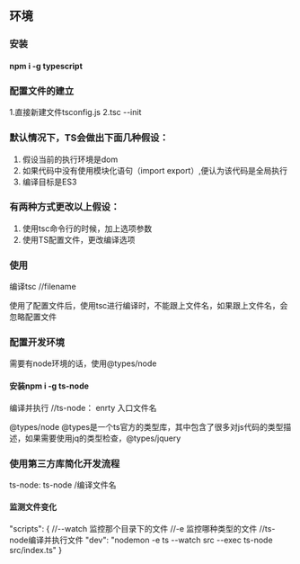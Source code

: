 ## 环境

### 安装
#### npm i -g typescript


### 配置文件的建立
1.直接新建文件tsconfig.js
2.tsc --init


### 默认情况下，TS会做出下面几种假设：
1. 假设当前的执行环境是dom
2. 如果代码中没有使用模块化语句（import export）,便认为该代码是全局执行
3. 编译目标是ES3

### 有两种方式更改以上假设：
1. 使用tsc命令行的时候，加上选项参数
2. 使用TS配置文件，更改编译选项

### 使用
编译tsc         //filename


使用了配置文件后，使用tsc进行编译时，不能跟上文件名，如果跟上文件名，会忽略配置文件

### 配置开发环境
需要有node环境的话，使用@types/node  


#### 安装npm i -g ts-node
编译并执行      //ts-node：  enrty           入口文件名  

@types/node
@types是一个ts官方的类型库，其中包含了很多对js代码的类型描述，如果需要使用jq的类型检查，@types/jquery


### 使用第三方库简化开发流程
ts-node:    ts-node /编译文件名


#### 监测文件变化

  "scripts": {
    //--watch  监控那个目录下的文件
    //-e    监控哪种类型的文件
    //ts-node编译并执行文件
    "dev": "nodemon -e ts --watch src --exec ts-node src/index.ts"
  }







